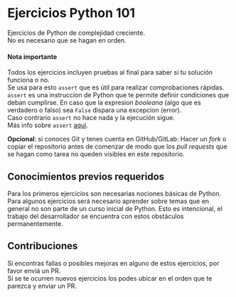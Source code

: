 # Ejercicios Python 101

Ejercicios de Python de complejidad creciente.  
No es necesario que se hagan en orden.  

#### Nota importante
Todos los ejercicios incluyen pruebas al final para saber si tu solución funciona o no.  
Se usa para esto `assert` que es útil para realizar comprobaciones rápidas.  
`assert` es una instruccion de Python que te permite definir condiciones
que deban cumplirse. En caso que la expresion _booleana_
(algo que es verdadero o falso) sea `False` dispara una excepcion (error).  
Caso contrario `assert` no hace nada y la ejecución sigue.  
Más info sobre `assert` [aquí](https://ellibrodepython.com/assert-python).  

**Opcional**: si conoces Git y tenes cuenta en GitHub/GitLab:
Hacer un _fork_ o copiar el repositorio antes de comenzar
de modo que los _pull requests_ que se hagan como tarea
no queden visibles en este repositorio.  

## Conocimientos previos requeridos

Para los primeros ejercicios son necesarias nociones básicas de Python.  
Para algunos ejercicios será necesario aprender sobre temas que en general
no son parte de un curso inicial de Python. Esto es intencional, el trabajo
del desarrollador se encuentra con estos obstáculos permanentemente.  

## Contribuciones

Si encontras fallas o posibles mejoras en alguno de estos ejercicios, por favor enviá un PR.  
Si se te ocurren nuevos ejercicios los podes ubicar en el orden que te parezca y enviar un PR.  
